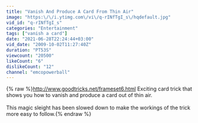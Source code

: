 ```yaml
---
title: "Vanish And Produce A Card From Thin Air"
image: "https:\/\/i.ytimg.com\/vi\/q-rINfTgI_s\/hqdefault.jpg"
vid_id: "q-rINfTgI_s"
categories: "Entertainment"
tags: ["vanish a card"]
date: "2021-06-28T22:24:44+03:00"
vid_date: "2009-10-02T11:27:40Z"
duration: "PT53S"
viewcount: "20500"
likeCount: "6"
dislikeCount: "12"
channel: "emcopowerball"
---
```

{% raw %}<a rel="nofollow" target="blank" href="http://www.goodtricks.net/frameset6.html">http://www.goodtricks.net/frameset6.html</a>  Exciting card trick that shows you how to vanish and produce a card out of thin air.<br /><br />This magic sleight has been slowed down to make the workings of the trick more easy to follow.{% endraw %}
